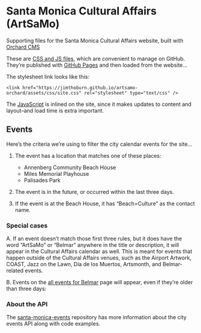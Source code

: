# Santa Monica Cultural Affairs (ArtSaMo)

Supporting files for the Santa Monica Cultural Affairs website, built with [Orchard CMS](https://orchardproject.net/)

These are [CSS and JS files](https://github.com/jimthoburn/artsamo-orchard/tree/master/assets), which are convenient to manage on GitHub. They’re published with [GitHub Pages](https://pages.github.com/) and then loaded from the website…

The stylesheet link looks like this:
```
<link href="https://jimthoburn.github.io/artsamo-orchard/assets/css/site.css" rel="stylesheet" type="text/css" />
```

The [JavaScript](https://github.com/jimthoburn/artsamo-orchard/tree/master/assets/js) is inlined on the site, since it makes updates to content and layout–and load time is extra important.

## Events

Here’s the criteria we’re using to filter the city calendar events for the site…
 
1. The event has a location that matches one of these places:

   * Annenberg Community Beach House
   * Miles Memorial Playhouse
   * Palisades Park

2. The event is in the future, or occurred within the last three days.

3. If the event is at the Beach House, it has “Beach=Culture” as the contact name.

### Special cases

A. If an event doesn’t match those first three rules, but it does have the word “ArtSaMo” or “Belmar” anywhere in the title or description, it will appear in the Cultural Affairs calendar as well. This is meant for events that happen outside of the Cultural Affairs venues, such as the Airport Artwork, COAST, Jazz on the Lawn, Día de los Muertos, Artsmonth, and Belmar-related events.

B. Events on the [all events for Belmar](https://www.santamonica.gov/arts/belmar-events) page will appear, even if they’re older than three days:

### About the API

The [santa-monica-events](https://github.com/jimthoburn/santa-monica-events) repository has more information about the city events API along with code examples.
